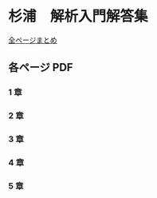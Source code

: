 # 杉浦　解析入門解答集

[全ページまとめ](https://s3-ap-northeast-1.amazonaws.com/math-texts/sugiura/template.pdf)

## 各ページ PDF

### 1 章

### 2 章

### 3 章

### 4 章

### 5 章

